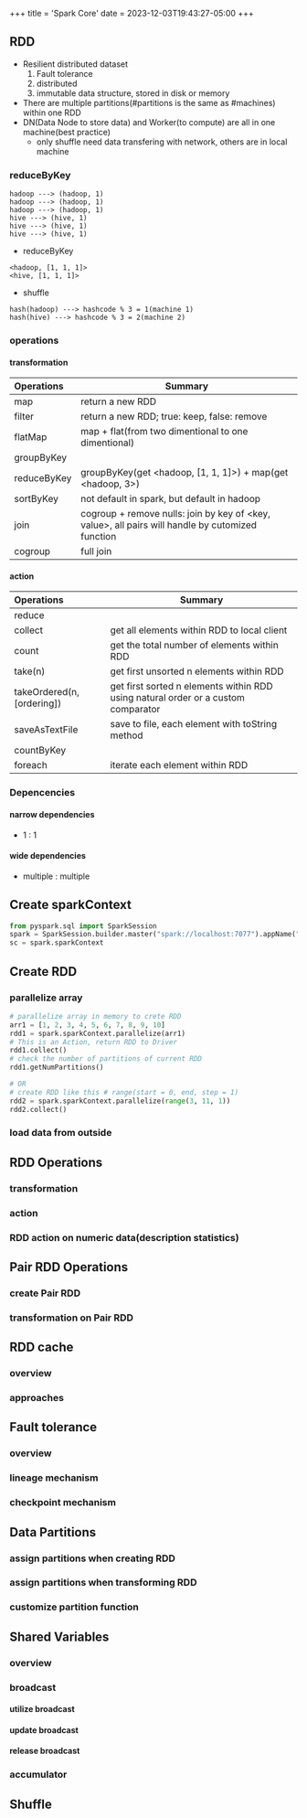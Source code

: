 +++
title = 'Spark Core'
date = 2023-12-03T19:43:27-05:00
+++

## RDD

- Resilient distributed dataset
  1. Fault tolerance
  2. distributed
  3. immutable data structure, stored in disk or memory
- There are multiple partitions(#partitions is the same as #machines) within one RDD
- DN(Data Node to store data) and Worker(to compute) are all in one machine(best practice)
  - only shuffle need data transfering with network, others are in local machine

### reduceByKey

```
hadoop ---> (hadoop, 1)
hadoop ---> (hadoop, 1)
hadoop ---> (hadoop, 1)
hive ---> (hive, 1)
hive ---> (hive, 1)
hive ---> (hive, 1)
```

- reduceByKey

```
<hadoop, [1, 1, 1]>
<hive, [1, 1, 1]>
```

- shuffle

```
hash(hadoop) ---> hashcode % 3 = 1(machine 1)
hash(hive) ---> hashcode % 3 = 2(machine 2)
```

### operations

#### transformation

| Operations  | Summary                                                                                          |
| :---------- | ------------------------------------------------------------------------------------------------ |
| map         | return a new RDD                                                                                 |
| filter      | return a new RDD; true: keep, false: remove                                                      |
| flatMap     | map + flat(from two dimentional to one dimentional)                                              |
| groupByKey  |                                                                                                  |
| reduceByKey | groupByKey(get <hadoop, [1, 1, 1]>) + map(get <hadoop, 3>)                                       |
| sortByKey   | not default in spark, but default in hadoop                                                      |
| join        | cogroup + remove nulls: join by key of <key, value>, all pairs will handle by cutomized function |
| cogroup     | full join                                                                                        |

#### action

| Operations                 | Summary                                                                           |
| :------------------------- | --------------------------------------------------------------------------------- |
| reduce                     |                                                                                   |
| collect                    | get all elements within RDD to local client                                       |
| count                      | get the total number of elements within RDD                                       |
| take(n)                    | get first unsorted n elements within RDD                                          |
| takeOrdered(n, [ordering]) | get first sorted n elements within RDD using natural order or a custom comparator |
| saveAsTextFile             | save to file, each element with toString method                                   |
| countByKey                 |                                                                                   |
| foreach                    | iterate each element within RDD                                                   |

### Depencencies

#### narrow dependencies

- 1 : 1

#### wide dependencies

- multiple : multiple

## Create sparkContext

```python
from pyspark.sql import SparkSession
spark = SparkSession.builder.master("spark://localhost:7077").appName("rdd_demos").getOrCreate()
sc = spark.sparkContext
```

## Create RDD

### parallelize array

```python
# parallelize array in memory to crete RDD
arr1 = [1, 2, 3, 4, 5, 6, 7, 8, 9, 10]
rdd1 = spark.sparkContext.parallelize(arr1)
# This is an Action, return RDD to Driver
rdd1.collect()
# check the number of partitions of current RDD
rdd1.getNumPartitions()

# OR
# create RDD like this # range(start = 0, end, step = 1)
rdd2 = spark.sparkContext.parallelize(range(3, 11, 1))
rdd2.collect()
```

### load data from outside

## RDD Operations

### transformation

### action

### RDD action on numeric data(description statistics)

## Pair RDD Operations

### create Pair RDD

### transformation on Pair RDD

## RDD cache

### overview

### approaches

## Fault tolerance

### overview

### lineage mechanism

### checkpoint mechanism

## Data Partitions

### assign partitions when creating RDD

### assign partitions when transforming RDD

### customize partition function

## Shared Variables

### overview

### broadcast

#### utilize broadcast

#### update broadcast

#### release broadcast

### accumulator

## Shuffle
